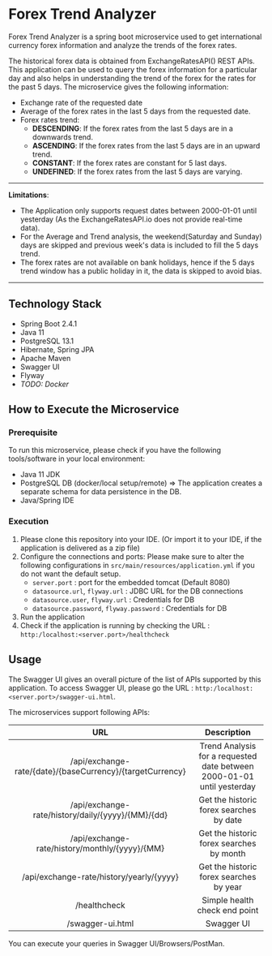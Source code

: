 # Forex Trend Analyzer
Forex Trend Analyzer is a spring boot microservice used to get international currency forex information and analyze the
trends of the forex rates.

The historical forex data is obtained from ExchangeRatesAPI() REST APIs.
This application can be used to query the forex information for a particular day and also helps in understanding the trend of the forex for the rates for the past 5 days. The microservice gives the following information:
- Exchange rate of the requested date
- Average of the forex rates in the last 5 days from the requested date.
- Forex rates trend:
    - **DESCENDING**: If the forex rates from the last 5 days are in a downwards trend.
    - **ASCENDING**: If the forex rates from the last 5 days are in an upward trend.
    - **CONSTANT**: If the forex rates are constant for 5 last days.
    - **UNDEFINED**: If the forex rates from the last 5 days are varying.
---
**Limitations**:
- The Application only supports request dates between 2000-01-01 until yesterday (As the ExchangeRatesAPI.io does not provide real-time data).
- For the Average and Trend analysis, the weekend(Saturday and Sunday) days are skipped and previous week's data is included to fill the 5 days trend.
- The forex rates are not available on bank holidays, hence if the 5 days trend window has a public holiday in it, the data is skipped to avoid bias.
---
## Technology Stack
- Spring Boot 2.4.1
- Java 11
- PostgreSQL 13.1
- Hibernate, Spring JPA
- Apache Maven
- Swagger UI
- Flyway
- *TODO: Docker*



## How to Execute the Microservice
### Prerequisite
To run this microservice, please check if you have the following tools/software in your local environment:
- Java 11 JDK
- PostgreSQL DB (docker/local setup/remote) => The application creates a separate schema for data persistence in the DB.
- Java/Spring IDE
### Execution
1. Please clone this repository into your IDE. (Or import it to your IDE, if the application is delivered as a zip file)
2. Configure the connections and ports:
   Please make sure to alter the following configurations in `src/main/resources/application.yml` if you do not want the default setup.
    - `server.port` : port for the embedded tomcat (Default 8080)
    - `datasource.url`, `flyway.url` : JDBC URL for the DB connections
    - `datasource.user`, `flyway.url` : Credentials for DB
    - `datasource.password`, `flyway.password` : Credentials for DB
3. Run the application
4. Check if the application is running by checking the URL : `http:/localhost:<server.port>/healthcheck`

## Usage
The Swagger UI gives an overall picture of the list of APIs supported by this application. To access Swagger UI, please
go the URL : `http:/localhost:<server.port>/swagger-ui.html`.

The microservices support following APIs:

|                            URL                            |                               Description                              |
|:---------------------------------------------------------:|:----------------------------------------------------------------------:|
| /api/exchange-rate/{date}/{baseCurrency}/{targetCurrency} | Trend Analysis for a requested date between 2000-01-01 until yesterday |
| /api/exchange-rate/history/daily/{yyyy}/{MM}/{dd}         | Get the historic forex searches by date                                |
| /api/exchange-rate/history/monthly/{yyyy}/{MM}            | Get the historic forex searches by month                               |
| /api/exchange-rate/history/yearly/{yyyy}                  | Get the historic forex searches by year                                |
| /healthcheck                                              | Simple health check end point                                          |
| /swagger-ui.html                                          | Swagger UI                                                             |

You can execute your queries in Swagger UI/Browsers/PostMan.

  
